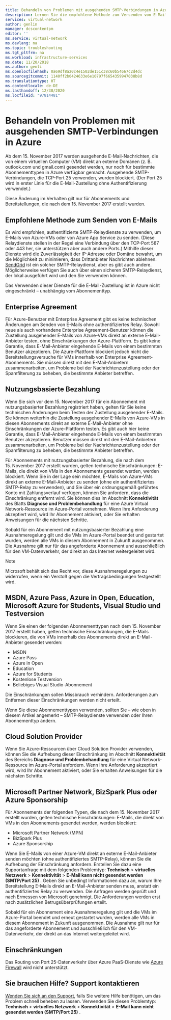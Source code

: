 ```yaml
---
title: Behandeln von Problemen mit ausgehenden SMTP-Verbindungen in Azure | Microsoft-Dokumentation
description: Lernen Sie die empfohlene Methode zum Versenden von E-Mails kennen und erfahren Sie, wie Sie Probleme mit der ausgehenden SMTP-Konnektivität in Azure beheben können.
services: virtual-network
author: genlin
manager: dcscontentpm
editor: ''
ms.service: virtual-network
ms.devlang: na
ms.topic: troubleshooting
ms.tgt_pltfrm: na
ms.workload: infrastructure-services
ms.date: 11/20/2018
ms.author: genli
ms.openlocfilehash: 0a69df8a20c4e1502de151c38c60b54667c2d4dc
ms.sourcegitcommit: 1140ff2b0424633e6e10797f6654359947038b8d
ms.translationtype: HT
ms.contentlocale: de-DE
ms.lasthandoff: 12/30/2020
ms.locfileid: "97814481"
---
```

# <a name="troubleshoot-outbound-smtp-connectivity-problems-in-azure"></a>Behandeln von Problemen mit ausgehenden SMTP-Verbindungen in Azure

Ab dem 15. November 2017 werden ausgehende E-Mail-Nachrichten, die von einem virtuellen Computer (VM) direkt an externe Domänen (z. B. outlook.com und gmail.com) gesendet werden, nur noch für bestimmte Abonnementtypen in Azure verfügbar gemacht. Ausgehende SMTP-Verbindungen, die TCP-Port 25 verwenden, wurden blockiert. (Der Port 25 wird in erster Linie für die E-Mail-Zustellung ohne Authentifizierung verwendet.)

Diese Änderung im Verhalten gilt nur für Abonnements und Bereitstellungen, die nach dem 15. November 2017 erstellt wurden.

## <a name="recommended-method-of-sending-email"></a>Empfohlene Methode zum Senden von E-Mails

Es wird empfohlen, authentifizierte SMTP-Relaydienste zu verwenden, um E-Mails von Azure-VMs oder von Azure App Service zu senden. (Diese Relaydienste stellen in der Regel eine Verbindung über den TCP-Port 587 oder 443 her, sie unterstützen aber auch andere Ports.) Mithilfe dieser Dienste wird die Zuverlässigkeit der IP-Adresse oder Domäne bewahrt, um die Möglichkeit zu minimieren, dass Drittanbieter Nachrichten ablehnen. [SendGrid](https://sendgrid.com/partners/azure/) ist ein solcher SMTP-Relaydienst, aber es gibt auch andere. Möglicherweise verfügen Sie auch über einen sicheren SMTP-Relaydienst, der lokal ausgeführt wird und den Sie verwenden können.

Das Verwenden dieser Dienste für die E-Mail-Zustellung ist in Azure nicht eingeschränkt – unabhängig vom Abonnementtyp.

## <a name="enterprise-agreement"></a>Enterprise Agreement

Für Azure-Benutzer mit Enterprise Agreement gibt es keine technischen Änderungen am Senden von E-Mails ohne authentifiziertes Relay. Sowohl neue als auch vorhandene Enterprise Agreement-Benutzer können die Zustellung ausgehender E-Mails von Azure-VMs direkt an externe E-Mail-Anbieter testen, ohne Einschränkungen der Azure-Plattform. Es gibt keine Garantie, dass E-Mail-Anbieter eingehende E-Mails von einem bestimmten Benutzer akzeptieren. Die Azure-Plattform blockiert jedoch nicht die Bereitstellungsversuche für VMs innerhalb von Enterprise Agreement-Abonnements. Sie müssen direkt mit den E-Mail-Anbietern zusammenarbeiten, um Probleme bei der Nachrichtenzustellung oder der Spamfilterung zu beheben, die bestimmte Anbieter betreffen.

## <a name="pay-as-you-go"></a>Nutzungsbasierte Bezahlung

Wenn Sie sich vor dem 15. November 2017 für ein Abonnement mit nutzungsbasierter Bezahlung registriert haben, gelten für Sie keine technischen Änderungen beim Testen der Zustellung ausgehender E-Mails. Sie können weiterhin die Zustellung ausgehender E-Mails von Azure-VMs in diesen Abonnements direkt an externe E-Mail-Anbieter ohne Einschränkungen der Azure-Plattform testen. Es gibt auch hier keine Garantie, dass E-Mail-Anbieter eingehende E-Mails von einem bestimmten Benutzer akzeptieren. Benutzer müssen direkt mit den E-Mail-Anbietern zusammenarbeiten, um Probleme bei der Nachrichtenzustellung oder der Spamfilterung zu beheben, die bestimmte Anbieter betreffen.

Für Abonnements mit nutzungsbasierter Bezahlung, die nach dem 15. November 2017 erstellt wurden, gelten technische Einschränkungen: E-Mails, die direkt von VMs in den Abonnements gesendet werden, werden blockiert. Wenn Sie in der Lage sein möchten, E-Mails von Azure-VMs direkt an externe E-Mail-Anbieter zu senden (ohne ein authentifiziertes SMTP-Relay zu verwenden), und Sie über ein ordnungsgemäß geführtes Konto mit Zahlungsverlauf verfügen, können Sie anfordern, dass die Einschränkung entfernt wird. Sie können dies im Abschnitt **Konnektivität** des Blatts **Diagnose und Problembehandlung** für eine Azure Virtual Network-Ressource im Azure-Portal vornehmen. Wenn Ihre Anforderung akzeptiert wird, wird Ihr Abonnement aktiviert, oder Sie erhalten Anweisungen für die nächsten Schritte. 

Sobald für ein Abonnement mit nutzungsbasierter Bezahlung eine Ausnahmeregelung gilt und die VMs im Azure-Portal beendet und gestartet wurden, werden alle VMs in diesem Abonnement in Zukunft ausgenommen. Die Ausnahme gilt nur für das angeforderte Abonnement und ausschließlich für den VM-Datenverkehr, der direkt an das Internet weitergeleitet wird.

> [!NOTE]
> Microsoft behält sich das Recht vor, diese Ausnahmeregelungen zu widerrufen, wenn ein Verstoß gegen die Vertragsbedingungen festgestellt wird.

## <a name="msdn-azure-pass-azure-in-open-education-azure-for-students-visual-studio-and-free-trial"></a>MSDN, Azure Pass, Azure in Open, Education, Microsoft Azure for Students, Visual Studio und Testversion

Wenn Sie einen der folgenden Abonnementtypen nach dem 15. November 2017 erstellt haben, gelten technische Einschränkungen, die E-Mails blockieren, die von VMs innerhalb des Abonnements direkt an E-Mail-Anbieter gesendet werden:
- MSDN
- Azure Pass
- Azure in Open
- Education
- Azure for Students
- Kostenlose Testversion
- Beliebiges Visual Studio-Abonnement  

Die Einschränkungen sollen Missbrauch verhindern. Anforderungen zum Entfernen dieser Einschränkungen werden nicht erteilt.

Wenn Sie diese Abonnementtypen verwenden, sollten Sie – wie oben in diesem Artikel angemerkt – SMTP-Relaydienste verwenden oder Ihren Abonnementtyp ändern.

## <a name="cloud-solution-provider"></a>Cloud Solution Provider

Wenn Sie Azure-Ressourcen über Cloud Solution Provider verwenden, können Sie die Aufhebung dieser Einschränkung im Abschnitt **Konnektivität** des Bereichs **Diagnose und Problembehandlung** für eine Virtual Network-Ressource im Azure-Portal anfordern. Wenn Ihre Anforderung akzeptiert wird, wird Ihr Abonnement aktiviert, oder Sie erhalten Anweisungen für die nächsten Schritte.

## <a name="microsoft-partner-network-bizspark-plus-or-azure-sponsorship"></a>Microsoft Partner Network, BizSpark Plus oder Azure Sponsorship

Für Abonnements der folgenden Typen, die nach dem 15. November 2017 erstellt wurden, gelten technische Einschränkungen: E-Mails, die direkt von VMs in den Abonnements gesendet werden, werden blockiert:

- Microsoft Partner Network (MPN)
- BizSpark Plus
- Azure Sponsorship

Wenn Sie E-Mails von einer Azure-VM direkt an externe E-Mail-Anbieter senden möchten (ohne authentifiziertes SMTP-Relay), können Sie die Aufhebung der Einschränkung anfordern. Erstellen Sie dazu eine Supportanfrage mit dem folgenden Problemtyp: **Technisch** > **virtuelles Netzwerk** > **Konnektivität** > **E-Mail kann nicht gesendet werden (SMTP/Port 25)** . Geben Sie unbedingt Informationen dazu an, warum Ihre Bereitstellung E-Mails direkt an E-Mail-Anbieter senden muss, anstatt ein authentifiziertes Relay zu verwenden. Die Anfragen werden geprüft und nach Ermessen von Microsoft genehmigt. Die Anforderungen werden erst nach zusätzlichen Betrugsüberprüfungen erteilt. 

Sobald für ein Abonnement eine Ausnahmeregelung gilt und die VMs im Azure-Portal beendet und erneut gestartet wurden, werden alle VMs in diesem Abonnement in Zukunft ausgenommen. Die Ausnahme gilt nur für das angeforderte Abonnement und ausschließlich für den VM-Datenverkehr, der direkt an das Internet weitergeleitet wird.

## <a name="restrictions-and-limitations"></a>Einschränkungen

Das Routing von Port 25-Datenverkehr über Azure PaaS-Dienste wie [Azure Firewall](https://azure.microsoft.com/services/azure-firewall/) wird nicht unterstützt.

## <a name="need-help-contact-support"></a>Sie brauchen Hilfe? Support kontaktieren

[Wenden Sie sich an den Support](https://portal.azure.com/?#blade/Microsoft_Azure_Support/HelpAndSupportBlade), falls Sie weitere Hilfe benötigen, um das Problem schnell beheben zu lassen. Verwenden Sie diesen Problemtyp: **Technisch** > **virtuelles Netzwerk** > **Konnektivität** > **E-Mail kann nicht gesendet werden (SMTP/Port 25)** .
